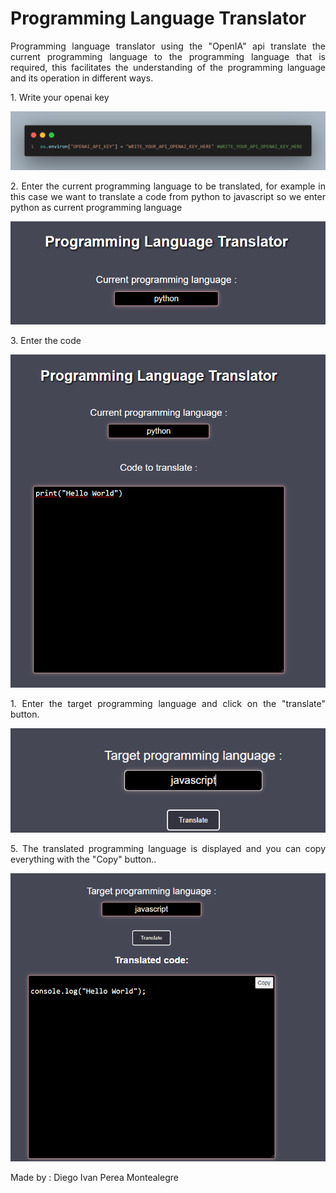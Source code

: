 # Programming Language Translator

<p align="justify">
Programming language translator using the "OpenIA" api translate the current programming language to the programming language that is required, this facilitates the understanding of the programming language and its operation in different ways.</p>

<p align="justify">
1. Write your openai key </p>

![Step1](static/images/code.png)

<p align="justify">
2. Enter the current programming language to be translated, for example in this case we want to translate a code from python to javascript so we enter python as current programming language </p>

![Step2](static/images/step1.PNG)

<p align="justify">
3. Enter the code</p>

![Step3](static/images/step2.PNG)

<p align="justify">
1. Enter the target programming language and click on the "translate" button.</p>

![Step4](static/images/step3.PNG)

<p align="justify">
5. The translated programming language is displayed and you can copy everything with the "Copy" button..</p>

![Step5](static/images/step4.PNG)

Made by : Diego Ivan Perea Montealegre






